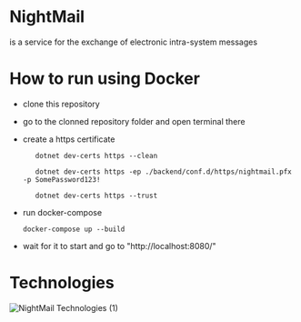 # NightMail 

is a service for the exchange of electronic intra-system messages  

# How to run using Docker

- clone this repository
- go to the clonned repository folder and open terminal there
- create a https certificate
         
         dotnet dev-certs https --clean
         
         dotnet dev-certs https -ep ./backend/conf.d/https/nightmail.pfx -p SomePassword123!
         
         dotnet dev-certs https --trust
         
- run docker-compose

      docker-compose up --build
- wait for it to start and go to "http://localhost:8080/"

# Technologies


![NightMail Technologies (1)](https://user-images.githubusercontent.com/92179208/199552179-4bad0d50-98c8-4ba7-9321-6ceca4921f35.png)
